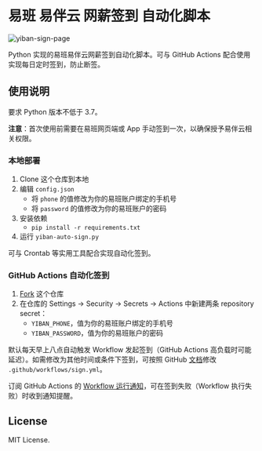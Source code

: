# 易班 易伴云 网薪签到 自动化脚本

![yiban-sign-page](https://s1.ax1x.com/2022/09/15/vzplSH.jpg)

Python 实现的易班易伴云网薪签到自动化脚本。可与 GitHub Actions 配合使用实现每日定时签到，防止断签。

## 使用说明

要求 Python 版本不低于 3.7。

**注意**：首次使用前需要在易班网页端或 App 手动签到一次，以确保授予易伴云相关权限。

### 本地部署

1. Clone 这个仓库到本地
2. 编辑 `config.json`
   - 将 `phone` 的值修改为你的易班账户绑定的手机号
   - 将 `password` 的值修改为你的易班账户的密码
3. 安装依赖
   - `pip install -r requirements.txt`
4. 运行 `yiban-auto-sign.py`

可与 Crontab 等实用工具配合实现自动化签到。

### GitHub Actions 自动化签到

1. [Fork](https://github.com/tnqzh123/yiban-auto-sign/fork) 这个仓库
2. 在仓库的 Settings -> Security -> Secrets -> Actions 中新建两条 repository secret：
   - `YIBAN_PHONE`，值为你的易班账户绑定的手机号
   - `YIBAN_PASSWORD`，值为你的易班账户的密码

默认每天早上八点自动触发 Workflow 发起签到（GitHub Actions 高负载时可能延迟）。如需修改为其他时间或条件下签到，可按照 GitHub [文档](https://docs.github.com/cn/actions/using-workflows/triggering-a-workflow)修改 `.github/workflows/sign.yml`。

订阅 GitHub Actions 的 [Workflow 运行通知](https://docs.github.com/cn/actions/monitoring-and-troubleshooting-workflows/notifications-for-workflow-runs)，可在签到失败（Workflow 执行失败）时收到通知提醒。

## License

MIT License.
